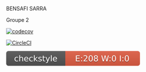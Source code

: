 BENSAFI SARRA

Groupe 2

[![codecov](https://codecov.io/gh/bensafisara/ceri-m1-techniques-de-test/branch/master/graph/badge.svg?token=8K1AW550C1)](https://codecov.io/gh/bensafisara/ceri-m1-techniques-de-test)

[![CircleCI](https://circleci.com/gh/bensafisara/ceri-m1-techniques-de-test/tree/master.svg?style=svg)](https://circleci.com/gh/bensafisara/ceri-m1-techniques-de-test/tree/master)

![Checkstyle](target/site/badges/checkstyle-result.svg)
